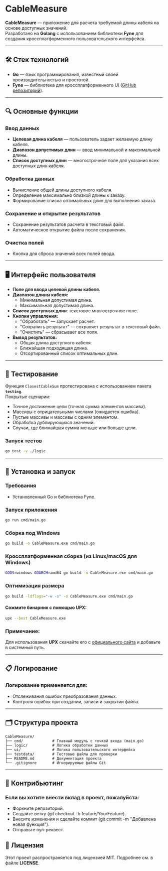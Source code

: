 # CableMeasure

**CableMeasure** — приложение для расчета требуемой длины кабеля на основе доступных значений.  
Разработано на **Golang** с использованием библиотеки **Fyne** для создания кроссплатформенного пользовательского интерфейса.

---

## 🛠️ Стек технологий

- **Go** — язык программирования, известный своей производительностью и простотой.
- **Fyne** — библиотека для кроссплатформенного UI ([GitHub репозиторий](https://github.com/fyne-io)).

---

## 🔍 Основные функции

### Ввод данных
- **Целевая длина кабеля** — пользователь задает желаемую длину кабеля.
- **Диапазон допустимых длин** — ввод минимальной и максимальной длины.
- **Список доступных длин** — многострочное поле для указания всех доступных длин кабеля.

### Обработка данных
- Вычисление общей длины доступного кабеля.
- Определение максимально близкой длины к заказу.
- Формирование списка оптимальных длин для выполнения заказа.

### Сохранение и открытие результатов
- Сохранение результатов расчета в текстовый файл.
- Автоматическое открытие файла после сохранения.

### Очистка полей
- Кнопка для сброса значений всех полей ввода.

---

## 🖥️ Интерфейс пользователя

- **Поле для ввода целевой длины кабеля.**
- **Диапазон длины кабеля:**
    - Минимальная допустимая длина.
    - Максимальная допустимая длина.
- **Список доступных длин**: текстовое многострочное поле.
- **Кнопки управления:**
    - "Обработать" — запускает расчет.
    - "Сохранить результат" — сохраняет результат в текстовый файл.
    - "Очистить" — сбрасывает все поля.
- **Вывод результатов:**
    - Общая длина доступного кабеля.
    - Ближайшая подходящая длина.
    - Отсортированный список оптимальных длин.

---

## 🧪 Тестирование

Функция `ClosestCableSum` протестирована с использованием пакета **`testing`**.  
Покрытые сценарии:
- Точное достижение цели (точная сумма элементов массива).
- Массивы с отрицательными числами (ожидается ошибка).
- Пустые массивы и массивы с одним элементом.
- Обработка дублирующихся значений.
- Случаи, где ближайшая сумма меньше или больше цели.

### Запуск тестов
```bash
go test -v ./logic
```
---

## 🚀 Установка и запуск
### Требования  
 - Установленный Go и библиотека Fyne.

### Запуск приложения  
```bash
go run cmd/main.go
```

### Сборка под Windows  
```bash
go build -o CableMeasure.exe cmd/main.go
```

### Кроссплатформенная сборка (из Linux/macOS для Windows)  
```bash
GOOS=windows GOARCH=amd64 go build -o CableMeasure.exe cmd/main.go
```

### Оптимизация размера  
```bash
go build -ldflags="-w -s" -o CableMeasure.exe cmd/main.go
```

#### Сожмите бинарник с помощью UPX:  
```bash
upx --best CableMeasure.exe
```  
### Примечание:  
  Для использования **UPX** скачайте его с [официального сайта](https://github.com/upx/upx/releases/tag/v4.2.4) 
  и добавьте в системный путь.

---

## 📋 Логирование  
### Логирование применяется для:  
 - Отслеживания ошибок преобразования данных.  
 - Контроля ошибок при создании, записи и закрытии файла. 

---

## 🗂️ Структура проекта  
```
CableMeasure/
├── cmd/             # Главный модуль с точкой входа (main.go)
├── logic/           # Логика обработки данных
├── ui/              # Логика пользовательского интерфейса
├── testdata/        # Тестовые файлы для проверки
├── README.md        # Документация проекта
└── .gitignore       # Игнорируемые файлы Git
```  

---

## 🤝 Контрибьютинг  
### Если вы хотите внести вклад в проект, пожалуйста:

 - Форкните репозиторий.
 - Создайте ветку (git checkout -b feature/YourFeature).
 - Внесите изменения и сделайте коммит (git commit -m "Добавлена новая функция").
 - Отправьте пул-реквест.

## 📜 Лицензия
Этот проект распространяется под лицензией MIT. Подробнее см. в файле **LICENSE**.

